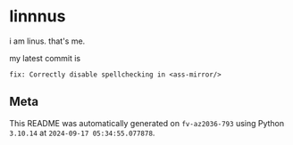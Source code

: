 # linnnus

i am linus. that's me.

my latest commit is

```
fix: Correctly disable spellchecking in <ass-mirror/>
```

## Meta

This README was automatically generated on `fv-az2036-793` using Python
`3.10.14` at `2024-09-17 05:34:55.077878`.
